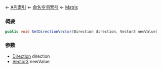 ← [API索引](Api-Index) ← [命名空间索引](Namespace-Index) ← [Matrix](VRageMath.Matrix)

### 概要

```csharp
public void SetDirectionVector(Direction direction, Vector3 newValue)
```

### 参数

* [Direction](VRageMath.Base6Directions+Direction) direction
* [Vector3](VRageMath.Vector3) newValue
